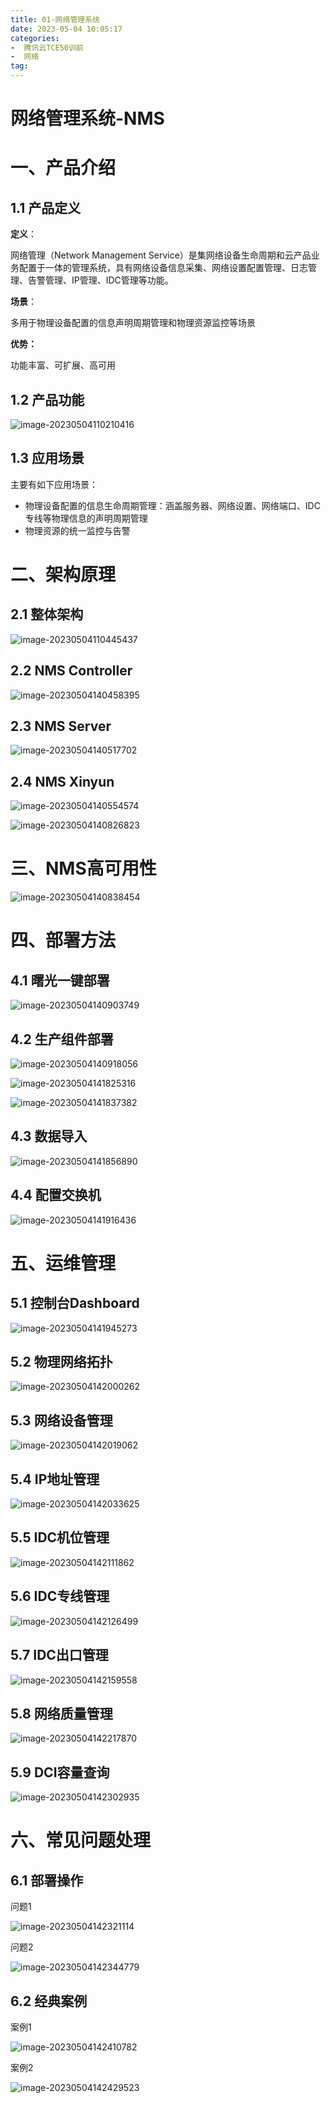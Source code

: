 ```yaml
---
title: 01-网络管理系统
date: 2023-05-04 10:05:17
categories:
-  腾讯云TCE50训前
-  网络
tag:
---
```


# 网络管理系统-NMS

# 一、产品介绍

## 1.1 产品定义

**定义**：

网络管理（Network Management Service）是集网络设备生命周期和云产品业务配置于一体的管理系统，具有网络设备信息采集、网络设置配置管理、日志管理、告警管理、IP管理、IDC管理等功能。

**场景**：

多用于物理设备配置的信息声明周期管理和物理资源监控等场景

**优势：**

功能丰富、可扩展、高可用

## 1.2 产品功能



![image-20230504110210416](../../../../img/image-20230504110210416.png)

## 1.3 应用场景

主要有如下应用场景：

- 物理设备配置的信息生命周期管理：涵盖服务器、网络设置、网络端口、IDC专线等物理信息的声明周期管理
- 物理资源的统一监控与告警

# 二、架构原理

## 2.1 整体架构

![image-20230504110445437](../../../../img/image-20230504110445437.png)

## 2.2 NMS Controller

![image-20230504140458395](../../../../img/image-20230504140458395.png)

## 2.3 NMS Server

![image-20230504140517702](../../../../img/image-20230504140517702.png)

## 2.4 NMS Xinyun

![image-20230504140554574](../../../../img/image-20230504140554574.png)

![image-20230504140826823](../../../../img/image-20230504140826823.png)

# 三、NMS高可用性

![image-20230504140838454](../../../../img/image-20230504140838454.png)

# 四、部署方法

## 4.1 曙光一键部署

![image-20230504140903749](../../../../img/image-20230504140903749.png)

## 4.2 生产组件部署

![image-20230504140918056](../../../../img/image-20230504140918056.png)

![image-20230504141825316](../../../../img/image-20230504141825316.png)

![image-20230504141837382](../../../../img/image-20230504141837382.png)

## 4.3 数据导入

![image-20230504141856890](../../../../img/image-20230504141856890.png)

## 4.4 配置交换机

![image-20230504141916436](../../../../img/image-20230504141916436.png)

# 五、运维管理

## 5.1 控制台Dashboard

![image-20230504141945273](../../../../img/image-20230504141945273.png)

## 5.2 物理网络拓扑

![image-20230504142000262](../../../../img/image-20230504142000262.png)

## 5.3 网络设备管理

![image-20230504142019062](../../../../img/image-20230504142019062.png)

## 5.4 IP地址管理

![image-20230504142033625](../../../../img/image-20230504142033625.png)

## 5.5 IDC机位管理

![image-20230504142111862](../../../../img/image-20230504142111862.png)

## 5.6 IDC专线管理

![image-20230504142126499](../../../../img/image-20230504142126499.png)

## 5.7 IDC出口管理

![image-20230504142159558](../../../../img/image-20230504142159558.png)

## 5.8 网络质量管理

![image-20230504142217870](../../../../img/image-20230504142217870.png)

## 5.9 DCI容量查询

![image-20230504142302935](../../../../img/image-20230504142302935.png)

# 六、常见问题处理

## 6.1 部署操作

问题1

![image-20230504142321114](../../../../img/image-20230504142321114.png)

问题2

![image-20230504142344779](../../../../img/image-20230504142344779.png)

## 6.2 经典案例

案例1

![image-20230504142410782](../../../../img/image-20230504142410782.png)

案例2

![image-20230504142429523](../../../../img/image-20230504142429523.png)